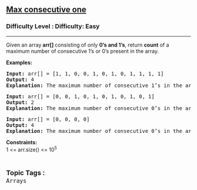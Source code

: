 <h2><a href="https://www.geeksforgeeks.org/problems/max-consecutive-one/1">Max consecutive one</a></h2><h3>Difficulty Level : Difficulty: Easy</h3><hr><div class="problems_problem_content__Xm_eO"><p>Given an array<strong> arr[] </strong>consisting of only <strong>0’s and 1’s</strong>, return <strong>count</strong> of a maximum number of consecutive 1’s or 0’s present in the array.&nbsp;</p>
<p><strong>Examples:</strong></p>
<pre><strong>Input: </strong>arr[] = [1, 1, 0, 0, 1, 0, 1, 0, 1, 1, 1, 1]<strong><br></strong><strong>Output: </strong>4<strong><br></strong><strong>Explanation: </strong>The maximum number of consecutive 1’s in the array is 4 from index 8-11.</pre>
<pre><strong>Input: </strong>arr[] = [0, 0, 1, 0, 1, 0, 1, 0, 1, 0, 1]<strong><br></strong><strong>Output: </strong>2<strong><br></strong><strong>Explanation: </strong>The maximum number of consecutive 0’s in the array is 2 from index 0-1.</pre>
<pre><strong>Input: </strong>arr[] = [0, 0, 0, 0]<strong><br></strong><strong>Output: </strong>4<br><strong>Explanation: </strong>The maximum number of consecutive 0’s in the array is 4.</pre>
<p><strong>Constraints:<br></strong>1 &lt;= arr.size() &lt;= 10<sup>5</sup></p></div><br><p><span style=font-size:18px><strong>Topic Tags : </strong><br><code>Arrays</code>&nbsp;